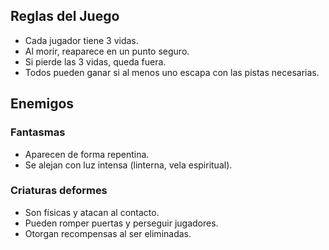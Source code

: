 ## Reglas del Juego

- Cada jugador tiene 3 vidas.
- Al morir, reaparece en un punto seguro.
- Si pierde las 3 vidas, queda fuera.
- Todos pueden ganar si al menos uno escapa con las pistas necesarias.

## Enemigos

### Fantasmas

- Aparecen de forma repentina.
- Se alejan con luz intensa (linterna, vela espiritual).

### Criaturas deformes

- Son físicas y atacan al contacto.
- Pueden romper puertas y perseguir jugadores.
- Otorgan recompensas al ser eliminadas.


